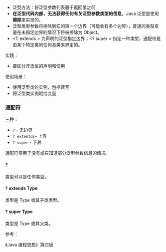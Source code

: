 * 泛型方法：将泛型参数列表置于返回值之前
* **在泛型代码内部，无法获得任何有关泛型参数类型的信息**。Java 泛型是使用**擦除**来实现的。
* 泛型类型参数将擦除到它的第一个边界（可能会有多个边界），普通的类型变量在未指定边界的情况下将被擦除为 Object。
* <T extends \> 为声明的泛型指定边界；<? super \> 指定一种类型，通配符是由某个特定类的任何基类来界定的。 



实践：

* 要区分开泛型的声明和使用



使用场景：

* 使用泛型类的实例，包括读写
* 将泛型类实例赋给变量



### 通配符

三种：

* `?` - 无边界
* `? extentds`-  上界
* `? super` - 下界

通配符常用于没有或只知道部分泛型参数信息的情况。



#### ?

类型可以是任何类型。



#### ? extends Type

类型是 Type 或其子类类型。



#### ? super Type

类型是 Type 或其父类。 



参考：

《Java 编程思想》第四版